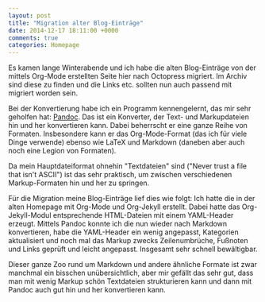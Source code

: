 ```yaml
---
layout: post
title: "Migration alter Blog-Einträge"
date: 2014-12-17 18:11:00 +0000
comments: true
categories: Homepage
---
```


Es kamen lange Winterabende und ich habe die alten Blog-Einträge von
der mittels Org-Mode erstellten Seite hier nach Octopress
migriert. Im Archiv sind diese zu finden und die Links etc. sollten
nun auch passend mit migriert worden sein.

Bei der Konvertierung habe ich ein Programm kennengelernt, das mir
sehr geholfen hat: [Pandoc](http://johnmacfarlane.net/pandoc/). Das
ist ein Konverter, der Text- und Markupdateien hin und her
konvertieren kann. Dabei beherrscht er eine ganze Reihe von
Formaten. Insbesondere kann er das Org-Mode-Format (das ich für viele
Dinge verwende) ebenso wie LaTeX und Markdown (daneben aber auch noch
eine Legion von Formaten).

Da mein Hauptdateiformat ohnehin "Textdateien" sind ("Never trust a
file that isn't ASCII") ist das sehr praktisch, um zwischen
verschiedenen Markup-Formaten hin und her zu springen.

Für die Migration meine Blog-Einträge lief dies wie folgt: Ich hatte
die in der alten Homepage mit Org-Mode und Org-Jekyll erstellt. Dabei
hatte das Org-Jekyll-Modul entsprechende HTML-Dateien mit einem
YAML-Header erzeugt. Mittels Pandoc konnte ich die nun wieder nach
Markdown konvertieren, habe die YAML-Header ein wenig angepasst,
Kategorien aktualisiert und noch mal das Markup zwecks Zeilenumbrüche,
Fußnoten und Links geprüft und leicht angepasst. Insgesamt sehr
schnell bewältigbar.

Dieser ganze Zoo rund um Markdown und andere ähnliche Formate ist zwar
manchmal ein bisschen unübersichtlich, aber mir gefällt das sehr gut,
dass man mit wenig Markup schön Textdateien strukturieren kann und
dann mit Pandoc auch gut hin und her konvertieren kann.
